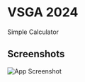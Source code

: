 
# VSGA 2024

Simple Calculator



## Screenshots

![App Screenshot](https://raw.githubusercontent.com/yudiatmoko/vsga2024/07/07-simple-calculator/screenshots/img.png)

